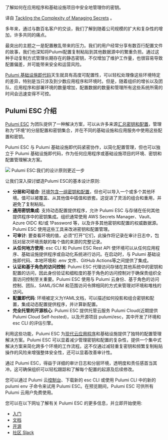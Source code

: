 <!--
# 解决密钥管理的复杂性
https://cdn.thenewstack.io/media/2023/11/74938b60-secrets12-1024x683.jpg
-->

了解如何在应用程序和基础设施项目中安全地管理你的密钥。

译自 [Tackling the Complexity of Managing Secrets](https://thenewstack.io/tackling-the-complexity-of-managing-secrets/) 。

多年来，通过与数百名客户的交谈，我们了解到随着公司规模的扩大和复杂性的增加，许多共同的痛点。

最突出的主题之一是配置散乱带来的压力。我们的用户经常分享有数百行配置文件的故事，我们也深知将Pulumi配置复制粘贴到其他数据源中的繁重负担。通过这种手动复制方式管理长期存在的静态密钥，不仅增加了维护工作量，也很容易导致配置偏差，并可能带来安全和运营风险。

[Pulumi 基础设施即代码](https://www.pulumi.com/product/)天生就具有高度可配置性，可以轻松处理像这些环境特定的差异，特别是当只涉及到少数应用程序和环境时。但是，随着组织的增长以及团队、应用程序和部署环境的数量增加，配置数据的数量和管理所有这些系统所需的时间会迅速变得不可控。

## Pulumi ESC 介绍

[Pulumi ESC](https://www.pulumi.com/product/esc/) 为团队提供了一种解决方案，可以从许多来源[汇总密钥和配置](https://thenewstack.io/the-challenges-of-secrets-management-from-code-to-cloud/)，管理称为“环境”的分层配置和密钥集合，并在不同的基础设施和应用服务中使用这些配置和密钥。

Pulumi ESC 与 Pulumi 基础设施即代码紧密协作，以简化配置管理，但也可以独立于 Pulumi 基础设施即代码，作为任何应用程序或基础设施项目的环境、密钥和配置管理解决方案。


![](https://cdn.thenewstack.io/media/2023/11/ba9e6b57-image1.jpg)
Pulumi ESC:我们的设计原则更近一步

让我们深入探讨塑造Pulumi ESC的基本设计原则:

- **分层和可组合**: [环境包含一组密钥和配置](https://thenewstack.io/why-securing-secrets-in-cloud-and-container-environments-is-important-and-how-to-do-it/)，但也可以导入一个或多个其他环境。值可以被覆盖、从其他值中插值和嵌套。这促进了灵活的组合和重用，并避免了复制粘贴。
- **通用密钥集成**: 支持动态配置提供程序，允许 Pulumi ESC 与存储在任何其他提供程序中的密钥集成。组织通常使用 AWS Secrets Manager、Vault、Azure OIDC 和/或 1Password 等，以及许多其他密钥和配置的权威数据源。Pulumi ESC 使用这些工具来改进密钥和配置管理。
- **可审计**: 要查看环境的值，必须“打开”它们，此操作将记录在审计日志中，包括对层次环境贡献的每个值的来源的完整记录。
- **从任何地方使用**: esc CLI 和 Pulumi ESC Rest API 使环境可以从任何应用程序、基础设施提供程序或自动化系统进行访问。在启动时，与 Pulumi 基础设施即代码、本地环境和 .env 文件、GitHub Actions等之间提供了集成。
- **认证和基于角色的访问控制**: Pulumi ESC 代理访问存储在其他系统中的密钥和配置的访问，因此身份验证和细粒度的基于角色的访问控制对于确保贵组织全面访问控制至关重要。Pulumi ESC 使用与 Pulumi 云身份、基于角色的访问控制、团队、SAML/SCIM 和范围访问令牌相同的方式来管理对环境和堆栈的访问。
- **配置即代码**: 环境被定义为YAML文档，可以描述如何投影和组合密钥和配置，集成动态配置提供程序，并计算新配置。
- **完全托管的开源核心**: Pulumi ESC 提供托管云服务 Pulumi Cloud(近期提供 Pulumi Cloud Self-hosted)，以及开源项目 pulumi/esc，其中开发了环境和 esc CLI 的评估引擎。

利用这些功能，Pulumi ESC 为[现代云应用程序](https://thenewstack.io/for-cloud-native-application-security-starts-with-identity-management/)和基础设施提供了独特的配置管理解决方案。Pulumi ESC 可以显着减少管理密钥和配置的复杂性，提供一个集中式解决方案来简化跨多个环境的工作流程。这不仅通过减轻重复密钥和频繁复制粘贴操作的风险来增强整体安全性，还可以显着改善审计性。

通过 Pulumi ESC，得益于详细的审计日志和分层环境，透明度和责任感首当其冲。这可确保组织可以轻松跟踪和了解每个配置的起源及后续修改。

您可以通过 Pulumi 云[控制台](https://app.pulumi.com/)、下载新的 esc CLI 或使用 Pulumi CLI 中的新的 pulumi env 子命令来试用 Pulumi ESC。在预览期间，Pulumi ESC 可供所有 Pulumi 云用户免费使用。

您可以在以下网址了解有关 Pulumi ESC 的更多信息，并立即开始使用:

- [入门](https://www.pulumi.com/docs/pulumi-cloud/esc/get-started)
- [文档](https://www.pulumi.com/docs/pulumi-cloud/esc)
- [开源](https://github.com/pulumi/esc)
- [社区 Slack](https://slack.pulumi.com/)

